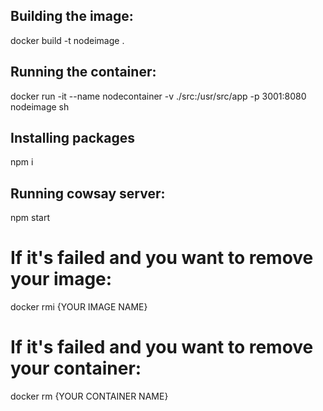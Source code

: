 ## Building the image:

docker build -t nodeimage .

## Running the container:

docker run -it --name nodecontainer -v ./src:/usr/src/app -p 3001:8080 nodeimage sh

## Installing packages

npm i

## Running cowsay server:

npm start

# If it's failed and you want to remove your image:

docker rmi {YOUR IMAGE NAME}

# If it's failed and you want to remove your container:

docker rm {YOUR CONTAINER NAME}
